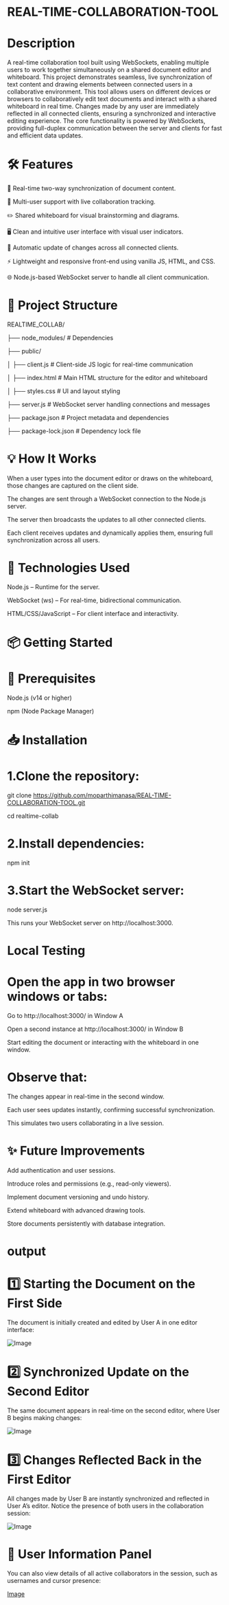 # REAL-TIME-COLLABORATION-TOOL


# Description

A real-time collaboration tool built using WebSockets, enabling multiple users to work together simultaneously on a shared document editor and whiteboard. This project demonstrates seamless, live synchronization of text content and drawing elements between connected users in a collaborative environment.
This tool allows users on different devices or browsers to collaboratively edit text documents and interact with a shared whiteboard in real time. Changes made by any user are immediately reflected in all connected clients, ensuring a synchronized and interactive editing experience.
The core functionality is powered by WebSockets, providing full-duplex communication between the server and clients for fast and efficient data updates.

# 🛠️ Features
🔁 Real-time two-way synchronization of document content.

👥 Multi-user support with live collaboration tracking.

✏️ Shared whiteboard for visual brainstorming and diagrams.

🖥️ Clean and intuitive user interface with visual user indicators.

🔔 Automatic update of changes across all connected clients.

⚡ Lightweight and responsive front-end using vanilla JS, HTML, and CSS.

🌐 Node.js-based WebSocket server to handle all client communication.

# 📂 Project Structure

REALTIME_COLLAB/

├── node_modules/          # Dependencies

├── public/

│   ├── client.js          # Client-side JS logic for real-time communication

│   ├── index.html         # Main HTML structure for the editor and whiteboard

│   ├── styles.css         # UI and layout styling

├── server.js              # WebSocket server handling connections and messages

├── package.json           # Project metadata and dependencies

├── package-lock.json      # Dependency lock file


# 💡 How It Works

When a user types into the document editor or draws on the whiteboard, those changes are captured on the client side.

The changes are sent through a WebSocket connection to the Node.js server.

The server then broadcasts the updates to all other connected clients.

Each client receives updates and dynamically applies them, ensuring full synchronization across all users.

# 📌 Technologies Used

Node.js – Runtime for the server.

WebSocket (ws) – For real-time, bidirectional communication.

HTML/CSS/JavaScript – For client interface and interactivity.

# 📦 Getting Started

# 🔧 Prerequisites

Node.js (v14 or higher)

npm (Node Package Manager)

# 📥 Installation

# 1.Clone the repository:

git clone https://github.com/moparthimanasa/REAL-TIME-COLLABORATION-TOOL.git

cd realtime-collab

# 2.Install dependencies:
npm init

# 3.Start the WebSocket server:
node server.js

This runs your WebSocket server on http://localhost:3000.

# Local Testing

# Open the app in two browser windows or tabs:

Go to http://localhost:3000/ in Window A

Open a second instance at http://localhost:3000/ in Window B

Start editing the document or interacting with the whiteboard in one window.

# Observe that:

The changes appear in real-time in the second window.

Each user sees updates instantly, confirming successful synchronization.

This simulates two users collaborating in a live session.

# ✨ Future Improvements

Add authentication and user sessions.

Introduce roles and permissions (e.g., read-only viewers).

Implement document versioning and undo history.

Extend whiteboard with advanced drawing tools.

Store documents persistently with database integration.



# output

# 1️⃣ Starting the Document on the First Side

The document is initially created and edited by User A in one editor interface:

![Image](https://github.com/user-attachments/assets/6ed8ad76-ba1a-400e-a043-1a5992c15f9e)

# 2️⃣ Synchronized Update on the Second Editor

The same document appears in real-time on the second editor, where User B begins making changes:


![Image](https://github.com/user-attachments/assets/5f056e3e-d670-417e-bb36-ef401a71c7af)

# 3️⃣ Changes Reflected Back in the First Editor

All changes made by User B are instantly synchronized and reflected in User A’s editor. Notice the presence of both users in the collaboration session:

![Image](https://github.com/user-attachments/assets/6c2222df-a649-4afb-8b44-93679a2a54e9)

# 👥 User Information Panel
You can also view details of all active collaborators in the session, such as usernames and cursor presence:

[Image](https://github.com/user-attachments/assets/670cf2f3-690b-41b9-bc4a-8167ae3c1cbb)
